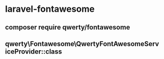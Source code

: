# laravel-fontawesome



## composer require qwerty/fontawesome

## qwerty\Fontawesome\QwertyFontAwesomeServiceProvider::class

## 